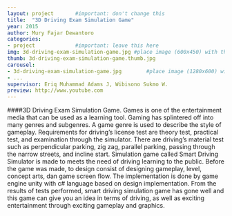 ```yaml
---
layout: project       #important: don't change this
title:  "3D Driving Exam Simulation Game"
year: 2015
author: Mury Fajar Dewantoro
categories:
- project             #important: leave this here
img: 3d-driving-exam-simulation-game.jpg #place image (600x450) with this name in /assets/img/project/
thumb: 3d-driving-exam-simulation-game.thumb.jpg
carousel:
- 3d-driving-exam-simulation-game.jpg        #place image (1280x600) with this name in /assets/img/project/carousel/  
- ...
supervisor: Eriq Muhammad Adams J, Wibisono Sukmo W.
preview: http://www.youtube.com
---
```

####3D Driving Exam Simulation Game.
Games is one of the entertainment media that can be used as a learning tool. Gaming has splintered off into many genres and subgenres. A game genre is used to describe the style of gameplay. Requirements for driving’s license test are theory test, practical test, and examination through the simulator. There are driving’s material test such as perpendicular parking, zig zag, parallel parking, passing through the narrow streets, and incline start. Simulation game called Smart Driving Simulator is made to meets the need of driving learning to the public. Before the game was made, to design consist of designing gameplay, level, concept arts,  dan game screen flow.  The implementation is done by game engine unity with c# language based on design implementation. From the results of tests performed, smart driving simulation game has gone well and this game can give you an idea in terms of driving, as well as exciting entertainment through exciting gameplay and graphics.
